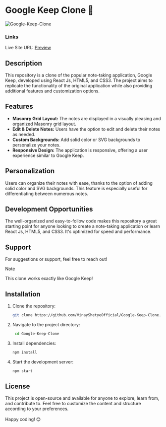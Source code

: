 # Google Keep Clone 📝 

![Google-Keep-Clone](https://github.com/VinayShetyeOfficial/Google-Keep-Clone/assets/100470361/856feb0a-fe31-4de2-8976-808d64a731df)  
    
### Links        
Live Site URL: [Preview](https://endearing-haupia-ac9511.netlify.app/)  
    
## Description    
This repository is a clone of the popular note-taking application, Google Keep, developed using React Js, HTML5, and CSS3. The project aims to replicate the functionality of the original application while also providing additional features and customization options.

## Features     
- **Masonry Grid Layout:** The notes are displayed in a visually pleasing and organized Masonry grid layout.
- **Edit & Delete Notes:** Users have the option to edit and delete their notes as needed.
- **Custom Backgrounds:** Add solid color or SVG backgrounds to personalize your notes. 
- **Responsive Design:** The application is responsive, offering a user experience similar to Google Keep.
 
## Personalization
Users can organize their notes with ease, thanks to the option of adding solid color and SVG backgrounds. This feature is especially useful for differentiating between numerous notes.
 
## Development Opportunities
The well-organized and easy-to-follow code makes this repository a great starting point for anyone looking to create a note-taking application or learn React Js, HTML5, and CSS3. It's optimized for speed and performance.

## Support 
For suggestions or support, feel free to reach out!

> [!NOTE]
> This clone works exactly like Google Keep!

## Installation
1. Clone the repository:
   ```bash
   git clone https://github.com/VinayShetyeOfficial/Google-Keep-Clone.git
   ```

2. Navigate to the project directory:
   ```bash
    cd Google-Keep-Clone
   ```
   
3. Install dependencies:
   ```bash
   npm install 
   ```

4. Start the development server:
   ```bash
   npm start
   ```

## License
This project is open-source and available for anyone to explore, learn from, and contribute to.
Feel free to customize the content and structure according to your preferences. <br><br> Happy coding! 😊
